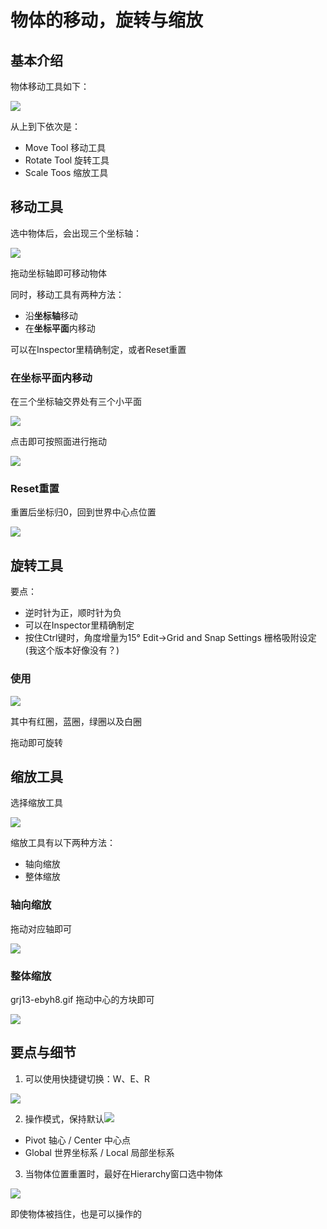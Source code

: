 # 物体的移动，旋转与缩放

## 基本介绍

物体移动工具如下：

![](https://static.amekiri.com/images/2023-02-26_17-18.png)

从上到下依次是：

- Move Tool 移动工具
- Rotate Tool 旋转工具
- Scale Toos 缩放工具

## 移动工具

选中物体后，会出现三个坐标轴：

![](https://static.amekiri.com/images/2023-02-26_17-21.png)

拖动坐标轴即可移动物体

同时，移动工具有两种方法：
- 沿**坐标轴**移动
- 在**坐标平面**内移动

可以在Inspector里精确制定，或者Reset重置

### 在坐标平面内移动

在三个坐标轴交界处有三个小平面

![](https://static.amekiri.com/images/2023-02-26_17-26.png)

点击即可按照面进行拖动

![](https://static.amekiri.com/images/njp53-nfhb0.gif)

### Reset重置

重置后坐标归0，回到世界中心点位置

![](https://static.amekiri.com/images/psotk-ldfva.gif)

## 旋转工具

要点：
- 逆时针为正，顺时针为负
- 可以在Inspector里精确制定
- 按住Ctrl键时，角度增量为15°
Edit->Grid and Snap Settings 栅格吸附设定(我这个版本好像没有？)

### 使用

![](https://static.amekiri.com/images/2023-02-26_17-47.png)

其中有红圈，蓝圈，绿圈以及白圈

拖动即可旋转

## 缩放工具

选择缩放工具

![](https://static.amekiri.com/images/2023-02-26_17-54.png)

缩放工具有以下两种方法：

- 轴向缩放
- 整体缩放

### 轴向缩放

拖动对应轴即可

![](https://static.amekiri.com/images/hudgs-ruykb.gif)

### 整体缩放
grj13-ebyh8.gif
拖动中心的方块即可

![](https://static.amekiri.com/images/grj13-ebyh8.gif)

## 要点与细节

1. 可以使用快捷键切换：W、E、R

![](https://static.amekiri.com/images/2023-02-26_17-18.png)

2. 操作模式，保持默认![](https://static.amekiri.com/images/2023-02-26_18-20.png)
  - Pivot 轴心 / Center 中心点
  - Global 世界坐标系 / Local 局部坐标系

3. 当物体位置重置时，最好在Hierarchy窗口选中物体

![](https://static.amekiri.com/images/2023-02-26_17-42.png)

即使物体被挡住，也是可以操作的
